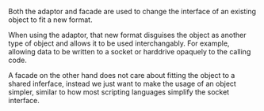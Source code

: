 


Both the adaptor and facade are used to change the interface of an existing object to
fit a new format.

When using the adaptor, that new format disguises the object as another type of object
and allows it to be used interchangably. For example, allowing data to be written to a
socket or harddrive opaquely to the calling code.

A facade on the other hand does not care about fitting the object to a shared inferface,
instead we just want to make the usage of an object simpler, similar to how most scripting 
languages simplify the socket interface.
